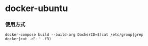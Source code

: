 # docker-ubuntu
### 使用方式
```
docker-compose build --build-arg DockerID=$(cat /etc/group|grep docker|cut -d':' -f3)
```
